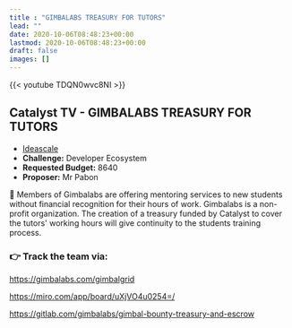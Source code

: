 ```yaml
---
title : "GIMBALABS TREASURY FOR TUTORS"
lead: ""
date: 2020-10-06T08:48:23+00:00
lastmod: 2020-10-06T08:48:23+00:00
draft: false
images: []
---
```


{{<  youtube TDQN0wvc8NI >}}

## Catalyst TV - GIMBALABS TREASURY FOR TUTORS

- [Ideascale](https://cardano.ideascale.com/c/idea/417091)
- **Challenge:** Developer Ecosystem
- **Requested Budget:** 8640
- **Proposer:** Mr Pabon

🌟 Members of Gimbalabs are offering mentoring services to new students without financial recognition for their hours of work. Gimbalabs is a non-profit organization. The creation of a treasury funded by Catalyst to cover the tutors' working hours will give continuity to the students training process.

### 👉  Track the team via:

<https://gimbalabs.com/gimbalgrid>

<https://miro.com/app/board/uXjVO4u0254=/>

<https://gitlab.com/gimbalabs/gimbal-bounty-treasury-and-escrow>
